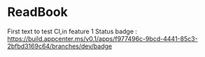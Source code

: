 # ReadBook

First text to test CI,in feature 1
Status badge :
https://build.appcenter.ms/v0.1/apps/f977496c-9bcd-4441-85c3-2bfbd3169c64/branches/dev/badge
